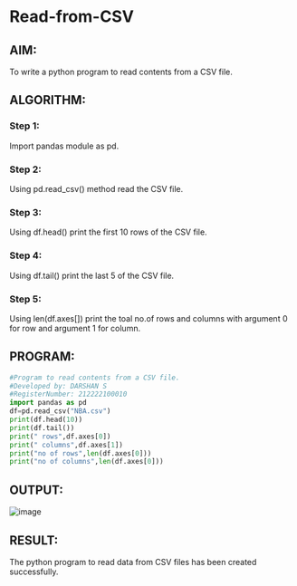 # Read-from-CSV

## AIM:
To write a python program to read contents from a CSV file.
## ALGORITHM:
### Step 1:
Import pandas module as pd.
### Step 2:
Using pd.read_csv() method read the CSV file.
### Step 3:
Using df.head() print the first 10 rows of the CSV file.
### Step 4:
Using df.tail() print the last 5 of the CSV file.
### Step 5:
Using len(df.axes[]) print the toal no.of rows and columns with argument 0 for row and argument 1 for column.
## PROGRAM:
```PYTHON
#Program to read contents from a CSV file.
#Developed by: DARSHAN S
#RegisterNumber: 212222100010
import pandas as pd
df=pd.read_csv("NBA.csv")
print(df.head(10))
print(df.tail())
print(" rows",df.axes[0])
print(" columns",df.axes[1])
print("no of rows",len(df.axes[0]))
print("no of columns",len(df.axes[0]))

```
## OUTPUT:

![image](https://github.com/Darshans05/Read-from-CSV/assets/115534676/0f15acc5-01dc-40a7-a1a5-dbaa3b6ba3cd)

## RESULT:

The python program to read data from CSV files has been created successfully.
